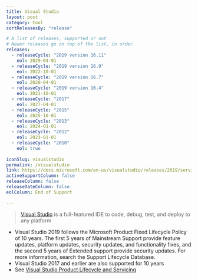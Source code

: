 ```yaml
---
title: Visual Studio
layout: post
category: tool
sortReleasesBy: "release"

# A list of releases, supported or not
# Newer releases go on top of the list, in order
releases:
  - releaseCycle: "2019 version 16.11"
    eol: 2029-04-01
  - releaseCycle: "2019 version 16.9"
    eol: 2022-10-01
  - releaseCycle: "2019 version 16.7"
    eol: 2020-04-01
  - releaseCycle: "2019 version 16.4"
    eol: 2021-10-01
  - releaseCycle: "2017"
    eol: 2027-04-01
  - releaseCycle: "2015"
    eol: 2025-10-01
  - releaseCycle: "2013"
    eol: 2024-01-01
  - releaseCycle: "2012"
    eol: 2023-01-01
  - releaseCycle: "2010"
    eol: true
    
iconSlug: visualstudio
permalink: /visualstudio
link: https://docs.microsoft.com/en-us/visualstudio/releases/2019/servicing#support-for-older-versions-of-visual-studio
activeSupportColumn: false
releaseColumn: false
releaseDateColumn: false
eolColumn: End of Support

---
```

> [Visual Studio](https://visualstudio.microsoft.com/) is a full-featured IDE to code, debug, test, and deploy to any platform  

- Visual Studio 2019 follows the Microsoft Product Fixed Lifecycle Policy of 10 years. The first 5 years of Mainstream Support provide feature updates, platform updates, security updates, and functionality fixes, and the second 5 years of Extended support provide security updates. For more information, search the Support Lifecycle Database.
- Visual Studio 2017 and earlier are also supported for 10 years
- See [Visual Studio Product Lifecycle and Servicing](https://docs.microsoft.com/en-us/visualstudio/releases/2019/servicing)
